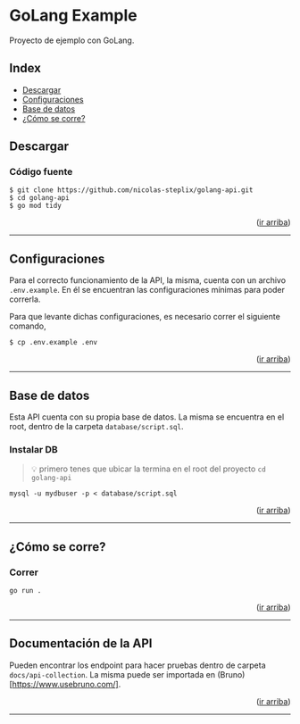 <div id="top"></div>

# GoLang Example

Proyecto de ejemplo con GoLang.

## Index

* [Descargar][descargar]
* [Configuraciones][configuraciones]
* [Base de datos][base_de_datos]
* [¿Cómo se corre?][como_se_corre]


## Descargar

### Código fuente
```shell
$ git clone https://github.com/nicolas-steplix/golang-api.git
$ cd golang-api
$ go mod tidy
```

<p align="right">(<a href="#top">ir arriba</a>)</p>
<hr/>


## Configuraciones

Para el correcto funcionamiento de la API, la misma, cuenta con un archivo `.env.example`. En él se encuentran las configuraciones mínimas para poder correrla.

Para que levante dichas configuraciones, es necesario correr el siguiente comando,
```shell
$ cp .env.example .env
```

<p align="right">(<a href="#top">ir arriba</a>)</p>
<hr/>


## Base de datos

Esta API cuenta con su propia base de datos. La misma se encuentra en el root, dentro de la carpeta `database/script.sql`. 

### Instalar DB

>
> 💡 primero tenes que ubicar la termina en el root del proyecto `cd golang-api`
>

```shell
mysql -u mydbuser -p < database/script.sql
```

<p align="right">(<a href="#top">ir arriba</a>)</p>
<hr/>


## ¿Cómo se corre?

### Correr

```shell
go run .
```

<p align="right">(<a href="#top">ir arriba</a>)</p>
<hr/>


## Documentación de la API
Pueden encontrar los endpoint para hacer pruebas dentro de carpeta `docs/api-collection`. La misma puede ser importada en (Bruno)[https://www.usebruno.com/].

<p align="right">(<a href="#top">ir arriba</a>)</p>
<hr/>


<!-- deep links -->
[descargar]: #descargar
[configuraciones]: #configuraciones
[base_de_datos]: #base-de-datos
[como_se_corre]: #cómo-se-corre
